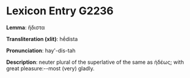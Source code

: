 # Lexicon Entry G2236

**Lemma**: ἥδιστα

**Transliteration (xlit)**: hḗdista

**Pronunciation**: hay'-dis-tah

**Description**:
neuter plural of the superlative of the same as ἡδέως; with great pleasure:--most (very) gladly.
